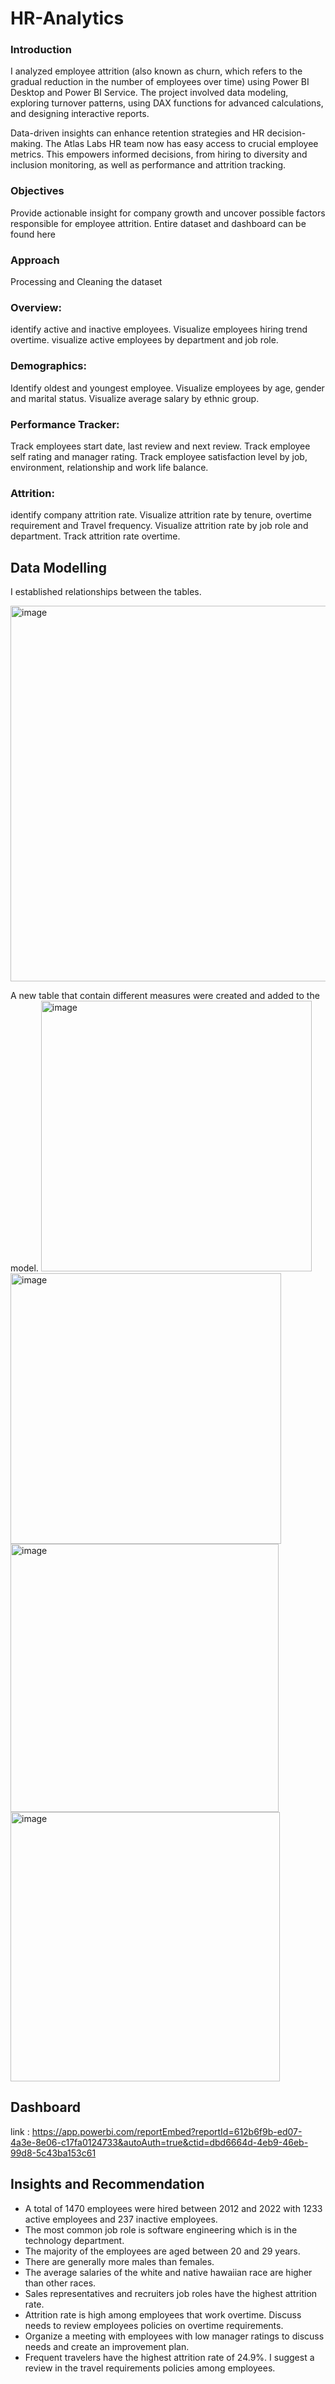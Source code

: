 # HR-Analytics
### Introduction

I analyzed employee attrition (also known as churn, which refers to the gradual reduction in the number of employees over time) using Power BI Desktop and Power BI Service. The project involved data modeling, exploring turnover patterns, using DAX functions for advanced calculations, and designing interactive reports. 

Data-driven insights can enhance retention strategies and HR decision-making. The Atlas Labs HR team now has easy access to crucial employee metrics. This empowers informed decisions, from hiring to diversity and inclusion monitoring, as well as performance and attrition tracking.

### Objectives
Provide actionable insight for company growth and uncover possible factors responsible for employee attrition.
Entire dataset and dashboard can be found here

### Approach
Processing and Cleaning the dataset

### Overview:
identify active and inactive employees.
Visualize employees hiring trend overtime.
visualize active employees by department and job role.

### Demographics:
Identify oldest and youngest employee.
Visualize employees by age, gender and marital status.
Visualize average salary by ethnic group.

### Performance Tracker:
Track employees start date, last review and next review.
Track employee self rating and manager rating.
Track employee satisfaction level by job, environment, relationship and work life balance.

### Attrition:
identify company attrition rate.
Visualize attrition rate by tenure, overtime requirement and Travel frequency.
Visualize attrition rate by job role and department.
Track attrition rate overtime.

## Data Modelling
I established relationships between the tables.

<img width="601" alt="image" src="https://github.com/user-attachments/assets/fa127971-17fe-43f0-af4f-386a3bc58e6a" />



A new table that contain different measures were created and added to the model.
<img width="433" alt="image" src="https://github.com/user-attachments/assets/d01573db-552a-4dd6-84c9-6fe135af55e1" />
<img width="433" alt="image" src="https://github.com/user-attachments/assets/9da0156c-a17b-4e4c-a4b7-df55ae1f378f" />
<img width="429" alt="image" src="https://github.com/user-attachments/assets/356c21d8-519b-4456-9a90-e8ed6beb241c" />
<img width="431" alt="image" src="https://github.com/user-attachments/assets/989c8810-00e6-4df9-8905-baca1baa3ab7" />





## Dashboard
link : https://app.powerbi.com/reportEmbed?reportId=612b6f9b-ed07-4a3e-8e06-c17fa0124733&autoAuth=true&ctid=dbd6664d-4eb9-46eb-99d8-5c43ba153c61

## Insights and Recommendation
- A total of 1470 employees were hired between 2012 and 2022 with 1233 active employees and 237 inactive employees.
- The most common job role is software engineering which is in the technology department.
- The majority of the employees are aged between 20 and 29 years.
- There are generally more males than females.
- The average salaries of the white and native hawaiian race are higher than other races.
- Sales representatives and recruiters job roles have the highest attrition rate.
- Attrition rate is high among employees that work overtime. Discuss needs to review employees policies on overtime requirements.
- Organize a meeting with employees with low manager ratings to discuss needs and create an improvement plan.
- Frequent travelers have the highest attrition rate of 24.9%. I suggest a review in the travel requirements policies among employees.
